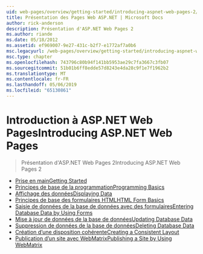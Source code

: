 ```yaml
---
uid: web-pages/overview/getting-started/introducing-aspnet-web-pages-2/index
title: Présentation des Pages Web ASP.NET | Microsoft Docs
author: rick-anderson
description: Présentation d'ASP.NET Web Pages 2
ms.author: riande
ms.date: 05/18/2012
ms.assetid: ef969007-9e27-431c-b2f7-e1772af7a0b6
msc.legacyurl: /web-pages/overview/getting-started/introducing-aspnet-web-pages-2
msc.type: chapter
ms.openlocfilehash: 743796c80b94f141bb5953ae29c7fa3667c3fb07
ms.sourcegitcommit: 51b01b6ff8edde57d8243e4da28c9f1e7f1962b2
ms.translationtype: MT
ms.contentlocale: fr-FR
ms.lasthandoff: 05/06/2019
ms.locfileid: "65130861"
---
```

# <a name="introducing-aspnet-web-pages"></a><span data-ttu-id="513ab-103">Introduction à ASP.NET Web Pages</span><span class="sxs-lookup"><span data-stu-id="513ab-103">Introducing ASP.NET Web Pages</span></span>

> <span data-ttu-id="513ab-104">Présentation d'ASP.NET Web Pages 2</span><span class="sxs-lookup"><span data-stu-id="513ab-104">Introducing ASP.NET Web Pages 2</span></span>

- [<span data-ttu-id="513ab-105">Prise en main</span><span class="sxs-lookup"><span data-stu-id="513ab-105">Getting Started</span></span>](getting-started.md)
- [<span data-ttu-id="513ab-106">Principes de base de la programmation</span><span class="sxs-lookup"><span data-stu-id="513ab-106">Programming Basics</span></span>](intro-to-web-pages-programming.md)
- [<span data-ttu-id="513ab-107">Affichage des données</span><span class="sxs-lookup"><span data-stu-id="513ab-107">Displaying Data</span></span>](displaying-data.md)
- [<span data-ttu-id="513ab-108">Principes de base des formulaires HTML</span><span class="sxs-lookup"><span data-stu-id="513ab-108">HTML Form Basics</span></span>](form-basics.md)
- [<span data-ttu-id="513ab-109">Saisie de données de la base de données avec des formulaires</span><span class="sxs-lookup"><span data-stu-id="513ab-109">Entering Database Data by Using Forms</span></span>](entering-data.md)
- [<span data-ttu-id="513ab-110">Mise à jour de données de la base de données</span><span class="sxs-lookup"><span data-stu-id="513ab-110">Updating Database Data</span></span>](updating-data.md)
- [<span data-ttu-id="513ab-111">Suppression de données de la base de données</span><span class="sxs-lookup"><span data-stu-id="513ab-111">Deleting Database Data</span></span>](deleting-data.md)
- [<span data-ttu-id="513ab-112">Création d’une disposition cohérente</span><span class="sxs-lookup"><span data-stu-id="513ab-112">Creating a Consistent Layout</span></span>](layouts.md)
- [<span data-ttu-id="513ab-113">Publication d’un site avec WebMatrix</span><span class="sxs-lookup"><span data-stu-id="513ab-113">Publishing a Site by Using WebMatrix</span></span>](publishing.md)
